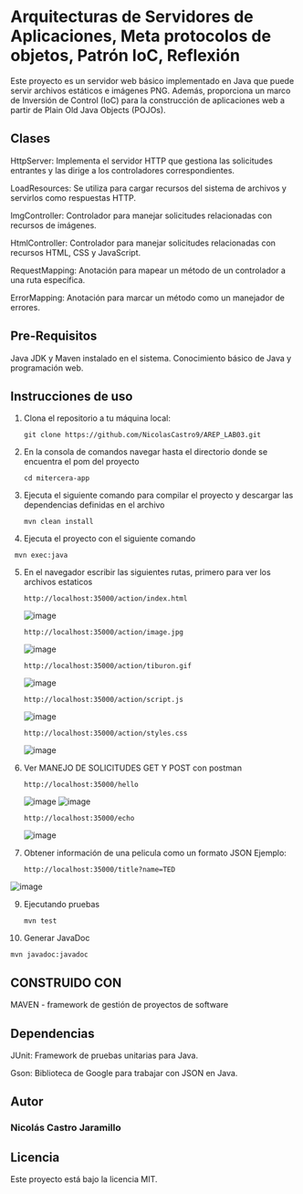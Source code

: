 # Arquitecturas de Servidores de Aplicaciones, Meta protocolos de objetos, Patrón IoC, Reflexión
Este proyecto es un servidor web básico implementado en Java que puede servir archivos estáticos e imágenes PNG. Además, proporciona un marco de Inversión de Control (IoC) para la construcción de aplicaciones web a partir de Plain Old Java Objects (POJOs).

## Clases
HttpServer: Implementa el servidor HTTP que gestiona las solicitudes entrantes y las dirige a los controladores correspondientes.

LoadResources: Se utiliza para cargar recursos del sistema de archivos y servirlos como respuestas HTTP.

ImgController: Controlador para manejar solicitudes relacionadas con recursos de imágenes.

HtmlController: Controlador para manejar solicitudes relacionadas con recursos HTML, CSS y JavaScript.

RequestMapping: Anotación para mapear un método de un controlador a una ruta específica.

ErrorMapping: Anotación para marcar un método como un manejador de errores.
## Pre-Requisitos

Java JDK y Maven instalado en el sistema.
Conocimiento básico de Java y programación web.

## Instrucciones de uso

1. Clona el repositorio a tu máquina local:
   ```
   git clone https://github.com/NicolasCastro9/AREP_LAB03.git
   ```
2. En la consola de comandos navegar hasta el directorio donde se encuentra el pom del proyecto
   ```
   cd mitercera-app
   ```
3. Ejecuta el siguiente comando para compilar el proyecto y descargar las dependencias definidas en el archivo
   ```
   mvn clean install
   ```
4. Ejecuta el proyecto con el siguiente comando
  ```
   mvn exec:java
   ```
5. En el navegador escribir las siguientes rutas, primero para ver los archivos estaticos
    ```
   http://localhost:35000/action/index.html
   ```
    ![image](https://github.com/NicolasCastro9/AREP_LAB03/assets/98556822/65062bcc-0a2b-4883-9b09-5a6028bcc23b)
   ```
   http://localhost:35000/action/image.jpg
   ```
   ![image](https://github.com/NicolasCastro9/AREP_LAB03/assets/98556822/2f5edf3b-82b8-442b-ae71-7fa124ddd439)
   ```
   http://localhost:35000/action/tiburon.gif
   ```
   ![image](https://github.com/NicolasCastro9/AREP_LAB03/assets/98556822/ef1c953f-e360-4a2c-87bb-def55f9da857)
   ```
   http://localhost:35000/action/script.js
   ```
   ![image](https://github.com/NicolasCastro9/AREP_LAB03/assets/98556822/be5d080d-66a1-4224-8e34-958bd90bb0bc)
   ```
   http://localhost:35000/action/styles.css
   ```   
   ![image](https://github.com/NicolasCastro9/AREP_LAB03/assets/98556822/4a389e07-94d7-415c-91d7-d58eafdb39cf)


6. Ver MANEJO DE SOLICITUDES GET Y POST con postman

   ```
   http://localhost:35000/hello
   ```  
   ![image](https://github.com/NicolasCastro9/AREP_LAB03/assets/98556822/63ddf133-f95c-4e31-b10a-9a7ec3ac7bb9)
   ![image](https://github.com/NicolasCastro9/AREP_LAB03/assets/98556822/80d99865-3a05-4614-b95d-7bbf6e6b75ac)
   ```
   http://localhost:35000/echo
   ```  
   ![image](https://github.com/NicolasCastro9/AREP_LAB03/assets/98556822/dcb8ca70-1d3f-4f8e-9df5-e93788621d60)


8. Obtener información de una pelicula como un formato JSON Ejemplo:

   ```
   http://localhost:35000/title?name=TED
   ```  
![image](https://github.com/NicolasCastro9/AREP_LAB03/assets/98556822/4c14fd5b-d65a-4631-882d-cfa05a45a5ab)


9. Ejecutando pruebas
   ```
   mvn test
   ``` 
10. Generar JavaDoc
   ```
   mvn javadoc:javadoc
   ``` 


## CONSTRUIDO CON

MAVEN -  framework de gestión de proyectos de software

## Dependencias
JUnit: Framework de pruebas unitarias para Java.

Gson: Biblioteca de Google para trabajar con JSON en Java.

## Autor
### Nicolás Castro Jaramillo

## Licencia
Este proyecto está bajo la licencia MIT.
